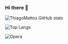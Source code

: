 ### Hi there 👋


![ThiagoMattos GitHub stats](https://github-readme-stats.vercel.app/api?username=anuraghazra&show_icons=true&theme=radical)

![Top Langs](https://github-readme-stats.vercel.app/api/top-langs/?username=anuraghazra&hide_progress=true)

![Opera](https://img.shields.io/badge/Opera-FF1B2D?style=for-the-badge&logo=Opera&logoColor=white)
